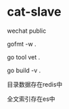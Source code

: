 # cat-slave
wechat public 

<!-- 格式化代码 -->
gofmt -w .   
<!-- 检查静态错误 -->
go tool vet .
<!-- 编译 -v打印包名 -->
go build -v .

目录数据存在redis中


全文索引存在es中
